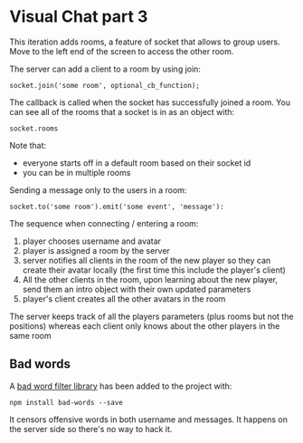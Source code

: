 # Visual Chat part 3

This iteration adds rooms, a feature of socket that allows to group users. Move to the left end of the screen to access the other room.

The server can add a client to a room by using join:  

`socket.join('some room', optional_cb_function);`

The callback is called when the socket has successfully joined a room.
You can see all of the rooms that a socket is in as an object with:  

`socket.rooms`  

Note that:

* everyone starts off in a default room based on their socket id
* you can be in multiple rooms

Sending a message only to the users in a room:

`socket.to('some room').emit('some event', 'message'):`

The sequence when connecting / entering a room:

1. player chooses username and avatar
2. player is assigned a room by the server
3. server notifies all clients in the room of the new player so they can create their avatar locally (the first time this include the player's client)
4. All the other clients in the room, upon learning about the new player, send them an intro object with their own updated parameters
5. player's client creates all the other avatars in the room

The server keeps track of all the players parameters (plus rooms but not the positions) whereas each client only knows about the other players in the same room

## Bad words

A [bad word filter library](https://www.npmjs.com/package/bad-words) has been added to the project with:

`npm install bad-words --save`

It censors offensive words in both username and messages. It happens on the server side so there's no way to hack it.
